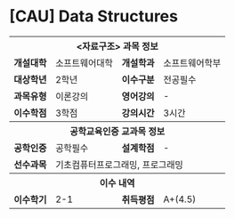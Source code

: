# [CAU] Data Structures

<table>
  <tr>
    <th colspan="4">&lt;자료구조> 과목 정보</th>
  </tr>
  <tr>
    <td><b>개설대학</b></td><td>소프트웨어대학</td>
    <td><b>개설학과</b></td><td>소프트웨어학부</td>
  </tr>
  <tr>
    <td><b>대상학년</b></td><td>2학년</td>
    <td><b>이수구분</b></td><td>전공필수</td>
  </tr>
  <tr>
    <td><b>과목유형</b></td><td>이론강의</td>
    <td><b>영어강의</b></td><td>-</td>
  </tr>
  <tr>
    <td><b>이수학점</b></td><td>3학점</td>
    <td><b>강의시간</b></td><td>3시간</td>
  </tr>
  <tr>
    <th colspan="4">공학교육인증 교과목 정보</th>
  </tr>
  <tr>
    <td><b>공학인증</b></td><td>공학필수</td>
    <td><b>설계학점</b></td><td>-</td>
  </tr>
  <tr>
    <td><b>선수과목</b></td>
    <td colspan="3">기초컴퓨터프로그래밍, 프로그래밍</td>
  <tr>
    <th colspan="4">이수 내역</th>
  </tr>
  <tr>
    <td><b>이수학기</b></td><td>2-1</td>
    <td><b>취득평점</b></td><td>A+(4.5)</td>
  </tr>
</table>
